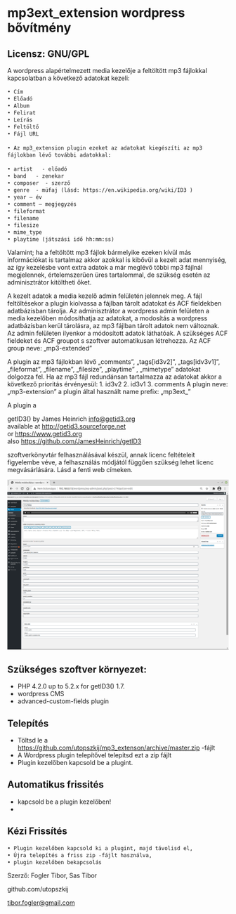 # mp3ext_extension wordpress bővítmény
## Licensz: GNU/GPL

A wordpress alapértelmezett media kezelője a feltöltött mp3 fájlokkal kapcsolatban a következő adatokat kezeli:

    • Cím
    • Előadó
    • Album
    • Felirat
    • Leírás
    • Feltöltő
    • Fájl URL

    • Az mp3_extension plugin ezeket az adatokat kiegészíti az mp3 fájlokban lévő további adatokkal:

    • artist   - előadó
    • band   - zenekar
    • composer  - szerző
    • genre  - müfaj (lásd: https://en.wikipedia.org/wiki/ID3 )
    • year – év
    • comment – megjegyzés
    • fileformat
    • filename
    • filesize
    • mime_type
    • playtime (játszási idő hh:mm:ss)

Valamint; ha a feltöltött mp3 fájlok bármelyike ezeken kívül más információkat is tartalmaz akkor azokkal is kibővül a kezelt adat mennyiség, az így kezelésbe vont extra adatok a már meglévő többi mp3 fájlnál megjelennek, értelemszerűen üres tartalommal, de szükség esetén az adminisztrátor kitöltheti őket.

A kezelt adatok a media kezelő admin felületén jelennek meg.
A fájl feltöltésekor a plugin kiolvassa a fájlban tárolt adatokat és ACF fieldekben adatbázisban tárolja. Az adminisztrátor a wordpress admin felületen a media kezelőben módosíthatja az adatokat, a modosítás a wordpress adatbázisban kerül tárolásra, az mp3 fájlban tárolt adatok nem változnak. Az admin felületen ilyenkor a módosított adatok láthatóak.
A szükséges ACF fieldeket és ACF groupot s szoftver automatikusan létrehozza.
Az ACF group neve: „mp3-extended” 

A plugin az mp3 fájlokban lévő „comments”, „tags[id3v2]”, „tags[idv3v1]”, „fileformat”, „filename”, „filesize”, „playtime” , „mimetype” adatokat dolgozza fel.
Ha az mp3 fájl redundánsan tartalmazza az adatokat akkor a következő prioritás érvényesül:
    1. id3v2
    2. id3v1
    3. comments
A plugin neve: „mp3-extension” a plugin által használt name prefix:  „mp3ext_”

A plugin a 

getID3() by James Heinrich <info@getid3.org>               
available at http://getid3.sourceforge.net                 
           or https://www.getid3.org                        
          also https://github.com/JamesHeinrich/getID3  

szoftverkönyvtár felhasználásával készül, annak licenc feltételeit figyelembe véve, a felhasználás módjától függően szükség lehet  licenc megvásárlására.
Lásd a fenti web címeken.

![screen](screen.png)

## Szükséges szoftver környezet:

- PHP 4.2.0 up to 5.2.x for getID3() 1.7.
- wordpress CMS
- advanced-custom-fields plugin


## Telepítés
- Töltsd le a https://github.com/utopszkij/mp3_extenson/archive/master.zip -fájlt
- A Wordpress plugin telepítővel telepitsd ezt a zip fájlt 
- Plugin kezelőben kapcsold be a plugint.

## Automatikus frissités
- kapcsold be a plugin kezelőben!
-
## Kézi Frissítés
    • Plugin kezelőben kapcsold ki a plugint, majd távolisd el,
    • Újra telepítés a friss zip -fájlt használva,
    • plugin kezelőben bekapcsolás
      
Szerző: Fogler Tibor, Sas Tibor

github.com/utopszkij

tibor.fogler@gmail.com
